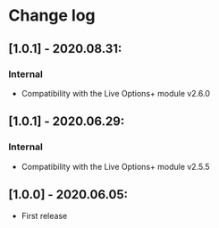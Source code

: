 # Change log

## [1.0.1] - 2020.08.31:
### Internal
- Compatibility with the Live Options+ module v2.6.0

## [1.0.1] - 2020.06.29:
### Internal
- Compatibility with the Live Options+ module v2.5.5

## [1.0.0] - 2020.06.05:
- First release
